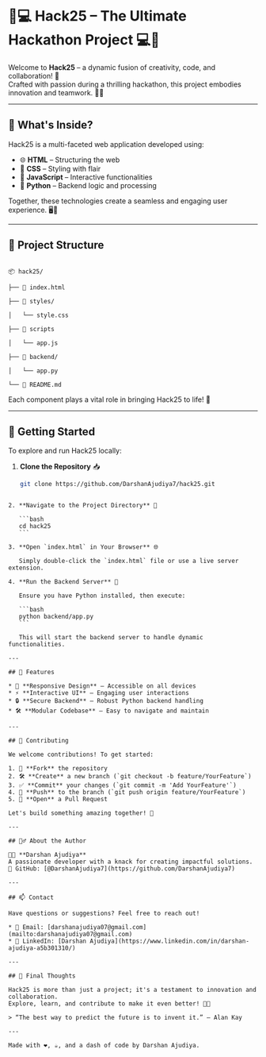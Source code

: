 
# 🚀💻 Hack25 – The Ultimate Hackathon Project 💻🚀

Welcome to **Hack25** – a dynamic fusion of creativity, code, and collaboration! 🎉  
Crafted with passion during a thrilling hackathon, this project embodies innovation and teamwork. 🤝✨

---

## 🧠 What's Inside?

Hack25 is a multi-faceted web application developed using:

- 🌐 **HTML** – Structuring the web
- 🎨 **CSS** – Styling with flair
- 🧩 **JavaScript** – Interactive functionalities
- 🐍 **Python** – Backend logic and processing

Together, these technologies create a seamless and engaging user experience. 🖥️🔗

---

## 📁 Project Structure

```

📦 hack25/

├── 📄 index.html

├── 🎨 styles/

│   └── style.css

├── 🧠 scripts

│   └── app.js

├── 🐍 backend/

│   └── app.py

└── 📄 README.md

````

Each component plays a vital role in bringing Hack25 to life! 🌟

---

## 🚀 Getting Started

To explore and run Hack25 locally:

1. **Clone the Repository** 📥

   ```bash
   git clone https://github.com/DarshanAjudiya7/hack25.git
````

2. **Navigate to the Project Directory** 📂

   ```bash
   cd hack25
   ```

3. **Open `index.html` in Your Browser** 🌐

   Simply double-click the `index.html` file or use a live server extension.

4. **Run the Backend Server** 🐍

   Ensure you have Python installed, then execute:

   ```bash
   python backend/app.py
   ```

   This will start the backend server to handle dynamic functionalities.

---

## 🌟 Features

* 🎯 **Responsive Design** – Accessible on all devices
* ⚡ **Interactive UI** – Engaging user interactions
* 🔒 **Secure Backend** – Robust Python backend handling
* 🛠️ **Modular Codebase** – Easy to navigate and maintain

---

## 🤝 Contributing

We welcome contributions! To get started:

1. 🍴 **Fork** the repository
2. 🛠️ **Create** a new branch (`git checkout -b feature/YourFeature`)
3. ✅ **Commit** your changes (`git commit -m 'Add YourFeature'`)
4. 🚀 **Push** to the branch (`git push origin feature/YourFeature`)
5. 🔁 **Open** a Pull Request

Let's build something amazing together! 💪

---

## 🙋‍♂️ About the Author

👨‍💻 **Darshan Ajudiya**
A passionate developer with a knack for creating impactful solutions.
📎 GitHub: [@DarshanAjudiya7](https://github.com/DarshanAjudiya7)

---

## 📫 Contact

Have questions or suggestions? Feel free to reach out!

* 📧 Email: [darshanajudiya07@gmail.com](mailto:darshanajudiya07@gmail.com)
* 📘 LinkedIn: [Darshan Ajudiya](https://www.linkedin.com/in/darshan-ajudiya-a5b301310/)

---

## 🏁 Final Thoughts

Hack25 is more than just a project; it's a testament to innovation and collaboration.
Explore, learn, and contribute to make it even better! 🌈🚀

> “The best way to predict the future is to invent it.” – Alan Kay

---

Made with ❤️, ☕, and a dash of code by Darshan Ajudiya.


